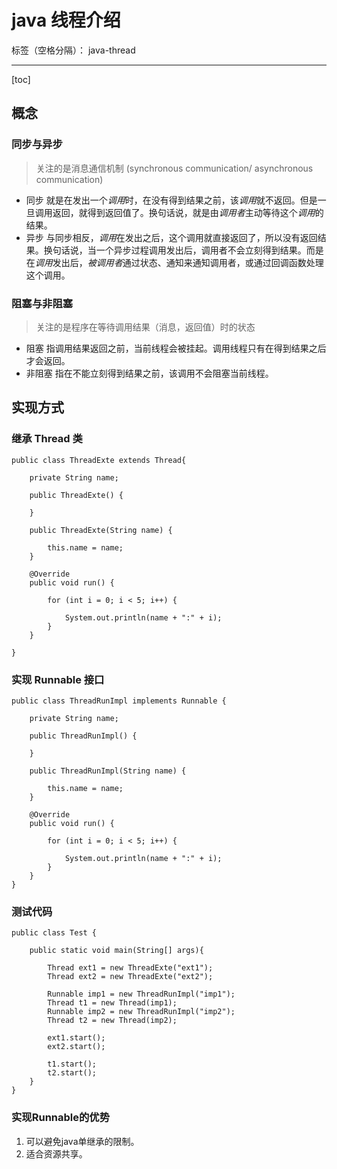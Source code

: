 ﻿# java 线程介绍

标签（空格分隔）： java-thread

---
[toc]


## 概念

### 同步与异步
> 关注的是消息通信机制 (synchronous communication/ asynchronous communication)

- 同步
就是在发出一个*调用*时，在没有得到结果之前，该*调用*就不返回。但是一旦调用返回，就得到返回值了。换句话说，就是由*调用者*主动等待这个*调用*的结果。
- 异步
与同步相反，*调用*在发出之后，这个调用就直接返回了，所以没有返回结果。换句话说，当一个异步过程调用发出后，调用者不会立刻得到结果。而是在*调用*发出后，*被调用者*通过状态、通知来通知调用者，或通过回调函数处理这个调用。

### 阻塞与非阻塞
> 关注的是程序在等待调用结果（消息，返回值）时的状态

- 阻塞
指调用结果返回之前，当前线程会被挂起。调用线程只有在得到结果之后才会返回。
- 非阻塞
指在不能立刻得到结果之前，该调用不会阻塞当前线程。

## 实现方式
### 继承 Thread 类

```
public class ThreadExte extends Thread{
    
    private String name;

    public ThreadExte() {

    }

    public ThreadExte(String name) {

        this.name = name;
    }

    @Override
    public void run() {

        for (int i = 0; i < 5; i++) {

            System.out.println(name + ":" + i);
        }
    }

}
```
### 实现 Runnable 接口

```
public class ThreadRunImpl implements Runnable {

    private String name;

    public ThreadRunImpl() {

    }

    public ThreadRunImpl(String name) {

        this.name = name;
    }

    @Override
    public void run() {

        for (int i = 0; i < 5; i++) {

            System.out.println(name + ":" + i);
        }
    }
}
```

### 测试代码

```
public class Test {
    
    public static void main(String[] args){
        
        Thread ext1 = new ThreadExte("ext1");
        Thread ext2 = new ThreadExte("ext2");
        
        Runnable imp1 = new ThreadRunImpl("imp1");
        Thread t1 = new Thread(imp1);
        Runnable imp2 = new ThreadRunImpl("imp2");
        Thread t2 = new Thread(imp2);
        
        ext1.start();
        ext2.start();    
        
        t1.start();
        t2.start();
    }
}
```
### 实现Runnable的优势

1. 可以避免java单继承的限制。
1. 适合资源共享。



